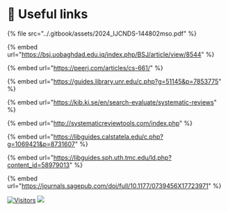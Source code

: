 # 🔗 Useful links

{% file src="../.gitbook/assets/2024_IJCNDS-144802mso.pdf" %}

{% embed url="https://bsj.uobaghdad.edu.iq/index.php/BSJ/article/view/8544" %}

{% embed url="https://peerj.com/articles/cs-661/" %}

{% embed url="https://guides.library.unr.edu/c.php?g=51145&p=7853775" %}

{% embed url="https://kib.ki.se/en/search-evaluate/systematic-reviews" %}

{% embed url="http://systematicreviewtools.com/index.php" %}

{% embed url="https://libguides.calstatela.edu/c.php?g=1069421&p=8731607" %}

{% embed url="https://libguides.sph.uth.tmc.edu/ld.php?content_id=58979013" %}

{% embed url="https://journals.sagepub.com/doi/full/10.1177/0739456X17723971" %}

[![Visitors](https://api.visitorbadge.io/api/visitors?path=https%3A%2F%2Fgithub.com%2Fdrshahizan\&labelColor=%23697689\&countColor=%23555555\&style=plastic)](https://visitorbadge.io/status?path=https%3A%2F%2Fgithub.com%2Fdrshahizan) ![](https://hit.yhype.me/github/profile?user\_id=81284918)
